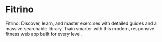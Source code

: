 # Fitrino
Fitrino: Discover, learn, and master exercises with detailed guides and a massive searchable library. Train smarter with this modern, responsive fitness web app built for every level.
